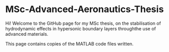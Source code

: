 # MSc-Advanced-Aeronautics-Thesis

Hi! Welcome to the GitHub page for my MSc thesis, on the stabilisation of hydrodynamic effects in hypersonic boundary layers throughthe use of advanced materials. 

This page contains copies of the MATLAB code files written. 
